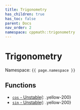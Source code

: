 ```yaml
---
title: Trigonometry
has_children: true
has_toc: false
parent: Docs
nav_order: 2
namespace: cppmath::trigonometry
---
```


# Trigonometry

Namespace: `{{ page.namespace }}`

## Functions

- [`cos` - Unstable](<https://https123456789.github.io/CPP-Math/docs/trigonometry/cos>){: .yellow-200}
- [`sin` - Unstable](<https://https123456789.github.io/CPP-Math/docs/trigonometry/sin>){: .yellow-200}